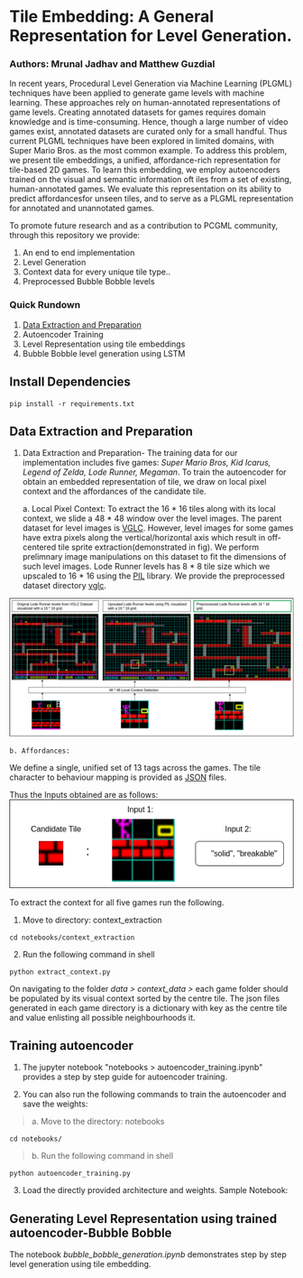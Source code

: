 # Tile Embedding: A General Representation for Level Generation.
### Authors: Mrunal Jadhav and Matthew Guzdial 

In  recent  years,  Procedural  Level  Generation  via  Machine Learning (PLGML) techniques have been applied to generate game levels with machine learning. These approaches rely on human-annotated representations of game levels. Creating annotated datasets for games requires domain knowledge and is time-consuming. Hence, though a large number of video games exist, annotated datasets are curated only for a small handful. Thus current PLGML techniques have been explored in limited domains, with Super Mario Bros. as the most common example. To address this problem, we present tile embeddings,  a  unified,  affordance-rich  representation  for  tile-based  2D  games.  To  learn  this  embedding,  we  employ  autoencoders trained on the visual and semantic information oft iles from a set of existing, human-annotated games. We evaluate this representation on its ability to predict affordancesfor unseen tiles, and to serve as a PLGML representation for annotated and unannotated games.

To promote future research and as a contribution to PCGML community, through this repository we provide:
1. An end to end implementation 
2. Level Generation
3. Context data for every unique tile type..
4. Preprocessed Bubble Bobble levels 

<!-- Paper: 
Please cite : -->

### Quick Rundown
1. [Data Extraction and Preparation](#data-extraction-and-preparation)
2. Autoencoder Training
3. Level Representation using tile embeddings
4. Bubble Bobble level generation using LSTM 

## Install Dependencies

```
pip install -r requirements.txt
```

## Data Extraction and Preparation
1. Data Extraction and Preparation- The training data for our implementation includes five games: *Super Mario Bros, Kid Icarus, Legend of Zelda, Lode Runner, Megaman*. To train the autoencoder for obtain an embedded representation of tile, we draw on local pixel context and the affordances of the candidate tile. 

    a. Local Pixel Context: To extract the 16 * 16 tiles along with its local context, we slide a 48 * 48 window over the level images. The parent dataset for level images is [VGLC](https://github.com/TheVGLC/TheVGLC). However, level images for some games have extra pixels along the vertical/horizontal axis which result in off-centered tile sprite extraction(demonstrated in fig). We perform prelimnary image manipulations on this dataset to fit the dimensions of such level images. Lode Runner levels has 8 * 8 tile size which we upscaled to 16 * 16 using the [PIL](https://pillow.readthedocs.io/en/stable/) library. We provide the preprocessed dataset directory [vglc](https://github.com/js-mrunal/tile_embeddings/tree/main/data/vglc).

<img src="images/data_extraction.png">

    b. Affordances: 
We define a single, unified set of 13 tags across the games. The tile character to behaviour mapping is provided as [JSON](https://github.com/js-mrunal/tile_embeddings/tree/main/data/json_files_trimmed_features) files. 
    
Thus the Inputs obtained are as follows: 
<img src="images/inputs.png">

To extract the context for all five games run the following. 
1. Move to directory: context_extraction
```
cd notebooks/context_extraction
```

2. Run the following command in shell
```
python extract_context.py
```

On navigating to the folder *data > context_data >* each game folder should be populated by its visual context sorted by the centre tile.
The json files generated in each game directory is a dictionary with key as the centre tile and value enlisting all possible neighbourhoods it. 

## Training autoencoder

1. The jupyter notebook "notebooks > autoencoder_training.ipynb" provides a step by step guide for autoencoder training. 

2. You can also run the following commands to train the autoencoder and save the weights:

>a. Move to the directory: notebooks
```
cd notebooks/
```
>b. Run the following command in shell
```
python autoencoder_training.py
```

3. Load the directly provided architecture and weights. Sample Notebook: 

## Generating Level Representation using trained autoencoder-Bubble Bobble
The notebook *bubble_bobble_generation.ipynb* demonstrates step by step level generation using tile embedding.
